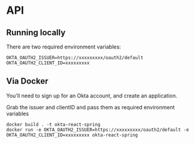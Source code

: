 # API

## Running locally

There are two required environment variables:

```
OKTA_OAUTH2_ISSUER=https://xxxxxxxxx/oauth2/default
OKTA_OAUTH2_CLIENT_ID=xxxxxxxxx
``` 

## Via Docker

You'll need to sign up for an Okta account, and create an application.

Grab the issuer and clientID and pass them as required environment variables

```
docker build . -t okta-react-spring
docker run -e OKTA_OAUTH2_ISSUER=https://xxxxxxxxx/oauth2/default -e OKTA_OAUTH2_CLIENT_ID=xxxxxxxxx okta-react-spring
```